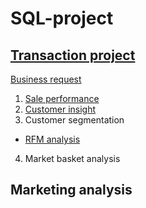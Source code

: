 # SQL-project

## [Transaction project](Transaction)
[Business request](https://github.com/KieuOanh2003/SQL-project/blob/main/Business%20request%20of%20Sale%20performance.pdf)
1. [Sale performance](https://github.com/KieuOanh2003/SQL-project/blob/main/Transaction/sale%20performance.ipynb)
2. [Customer insight](https://github.com/KieuOanh2003/SQL-project/blob/main/Transaction/Customer_analysis.ipynb)
3.  Customer segmentation
  - [ RFM analysis](https://github.com/KieuOanh2003/SQL-project/tree/main/Transaction/RFM%20analysis)
4. Market basket analysis
  
## Marketing analysis

